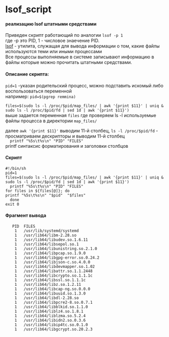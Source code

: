 # lsof_script     
#### реализацию lsof штатными средствами    
Приведен скрипт работающий по аналогии `lsof -p 1`    
где -p это PID, 1 - числовое знаечение PID.   
[lsof](https://ru.wikipedia.org/wiki/Lsof) - утилита, служащая для вывода информации о том, какие файлы используются теми или иными процессами    
Все процессы выполняемые в системе записывают информацию в файлы которые можно прочитать штатными средствами.   
#### Описание скрипта:   

`pid=1` -указан родительский процесс, можно подставить искомый либо воспользоваться переменной    
например: `pid=$(pgrep remmina)`    

`files=$(sudo ls -l /proc/$pid/map_files/ | awk '{print $11}' | uniq & sudo ls -l /proc/$pid/fd | sed 1d | awk '{print $11}')`    
выше задается переменная `files` где проверяем ls -l используемые файлы процесса в директории `map_files/`   

далее `awk '{print $11}'` выводим 11-й столбец, `ls -l /proc/$pid/fd` - просматриваем дескрипторы и выводим 11-й столбец    
`  printf "%5s\t%s\n" "PID" "FILES"`    
printf синтаксис форматирования и заголовки столбцов   

#### Скрипт
```
#!/bin/sh
pid=1
files=$(sudo ls -l /proc/$pid/map_files/ | awk '{print $11}' | uniq & sudo ls -l /proc/$pid/fd | sed 1d | awk '{print $11}')
  printf "%5s\t%s\n" "PID" "FILES"
for files in ${files[@]}; do
printf "%5s\t%s\n" "$pid"  "$files"
  done
exit 0
```
#### Фрагмент вывода    
```
   PID	FILES
    1	/usr/lib/systemd/systemd
    1	/usr/lib64/libm-2.28.so
    1	/usr/lib64/libudev.so.1.6.11
    1	/usr/lib64/libsepol.so.1
    1	/usr/lib64/libunistring.so.2.1.0
    1	/usr/lib64/libpcap.so.1.9.0
    1	/usr/lib64/libgpg-error.so.0.24.2
    1	/usr/lib64/libjson-c.so.4.0.0
    1	/usr/lib64/libdevmapper.so.1.02
    1	/usr/lib64/libattr.so.1.1.2448
    1	/usr/lib64/libcrypto.so.1.1.1c
    1	/usr/lib64/libssl.so.1.1.1c
    1	/usr/lib64/libz.so.1.2.11
    1	/usr/lib64/libcap-ng.so.0.0.0
    1	/usr/lib64/libuuid.so.1.3.0
    1	/usr/lib64/libdl-2.28.so
    1	/usr/lib64/libpcre2-8.so.0.7.1
    1	/usr/lib64/libblkid.so.1.1.0
    1	/usr/lib64/liblz4.so.1.8.1
    1	/usr/lib64/liblzma.so.5.2.4
    1	/usr/lib64/libidn2.so.0.3.6
    1	/usr/lib64/libip4tc.so.0.1.0
    1	/usr/lib64/libgcrypt.so.20.2.3
```
